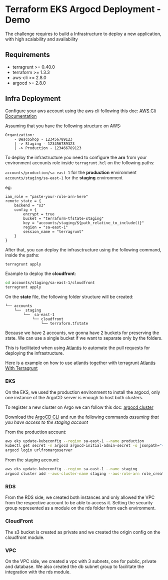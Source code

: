 # Terraform EKS Argocd Deployment - Demo

The challenge requires to build a Infrastructure to deploy a new application, with high scalability and availability

## Requirements

- terragrunt >= 0.40.0
- terraform >= 1.3.3
- aws-cli >= 2.8.0
- argocd >= 2.8.0

## Infra Deployment

Configure your aws account using the aws cli following this doc: [AWS Cli Documentation](https://docs.aws.amazon.com/cli/latest/userguide/getting-started-quickstart.html#getting-started-quickstart-new)

Assuming that you have the following structure on AWS:

```text
Organization:
    - DescoShop - 123456789123
    | -> Staging - 123456789323
    | -> Production - 123466789123
```

To deploy the infrastructure you need to configure the **arn** from your environment accounts role inside `terragrunt.hcl` on the following paths:

`accounts/production/sa-east-1` for the **production** environment
`accounts/staging/sa-east-1` for the **staging** environment

eg:
```
iam_role = "paste-your-role-arn-here"
remote_state = {
    backend = "s3"
    config = {
        encrypt = true
        bucket = "terraform-tfstate-staging"
        key = "accounts/staging/${path_relative_to_include()}"
        region = "sa-east-1"
        session_name = "terragrunt"
    }
}
```

After that, you can deploy the infrasctructure using the following command, inside the paths:

`terragrunt apply`

Example to deploy the **cloudfront**:

```bash
cd accounts/staging/sa-east-1/cloudfront
terragrunt apply
```

On the **state** file, the following folder structure will be created:

```
└── accounts
    └──  staging
        └──  sa-east-1
            └── cloudfront
                └── terraform.tfstate
```

Because we have 2 accounts, we gonna have 2 buckets for preserving the state. We can use a single bucket if we want to separate only by the folders.

This is facilitated when using [Atlantis](https://www.runatlantis.io) to automate the pull requests for deploying the infrastructure.

Here is a example on how to use atlantis together with terragrunt [Atlantis With Terragrunt](https://medium.com/@unruly_mood/terragrunt-terraform-with-atlantis-to-automate-your-infrastructure-pull-requests-9832dd24e5bf)

### EKS

On the EKS, we used the production environment to install the argocd, only one instance of the ArgoCD server is enough to host both clusters.

To register a new cluster on Argo we can follow this doc: [argocd cluster](https://argo-cd.readthedocs.io/en/stable/user-guide/commands/argocd_cluster_add/)

Download the [ArgoCD CLI](https://argo-cd.readthedocs.io/en/stable/cli_installation/) and run the following commands *assuming that you have access to the staging account*

From the production account:

```bash
aws eks update-kubeconfig --region sa-east-1 --name production
kubectl get secret -n argocd argocd-initial-admin-secret -o jsonpath="{.data.password}" | base64 -d
argocd login urlfromargoserver
```

From the staging account:

```bash
aws eks update-kubeconfig --region sa-east-1 --name staging
argocd cluster add --aws-cluster-name staging --aws-role-arn role_created_on_staging_account
```

### RDS

From the RDS side, we created both instances and only allowed the VPC from the respective account to be able to access it.
Setting the security group represented as a module on the rds folder from each environment.

### CloudFront

The s3 bucket is created as private and we created the origin config on the cloudfront module.


### VPC

On the VPC side, we created a vpc with 3 subnets, one for public, private and database.
We also created the db subnet group to facilitate the integration with the rds module.
